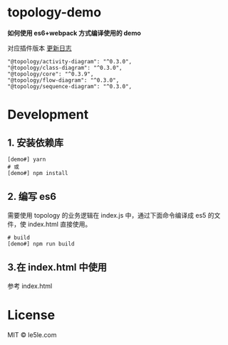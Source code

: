 # topology-demo

**如何使用 es6+webpack 方式编译使用的 demo**

对应插件版本 [更新日志](https://www.yuque.com/alsmile/topology/publish-history)
```
"@topology/activity-diagram": "^0.3.0",
"@topology/class-diagram": "^0.3.0",
"@topology/core": "^0.3.9",
"@topology/flow-diagram": "^0.3.0",
"@topology/sequence-diagram": "^0.3.0",
```


# Development

## 1. 安装依赖库

```
[demo#] yarn
# 或
[demo#] npm install

```

## 2. 编写 es6

需要使用 topology 的业务逻辑在 index.js 中，通过下面命令编译成 es5 的文件，使 index.html 直接使用。

```
# build
[demo#] npm run build

```

## 3.在 index.html 中使用

参考 index.html

# License

MIT © le5le.com
